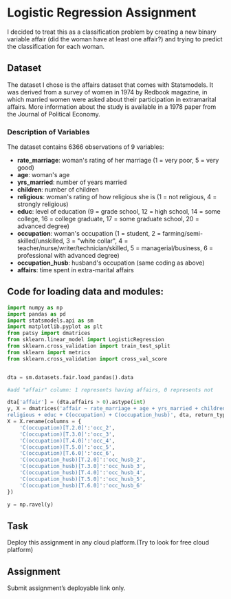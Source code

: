 # Logistic Regression Assignment

I decided to treat this as a classification problem by creating a new binary variable affair (did the woman have at least one affair?) and trying to predict the classification for each woman.

## Dataset

The dataset I chose is the affairs dataset that comes with Statsmodels. It was derived from a survey of women in 1974 by Redbook magazine, in which married women were asked about their participation in extramarital affairs. More information about the study is available in a 1978 paper from the Journal of Political Economy.

### Description of Variables

The dataset contains 6366 observations of 9 variables:
     
* **rate_marriage**: woman's rating of her marriage (1 = very poor, 5 = very good)
* **age**: woman's age
* **yrs_married**: number of years married
* **children**: number of children
* **religious**: woman's rating of how religious she is (1 = not religious, 4 = strongly religious)
* **educ**: level of education (9 = grade school, 12 = high school, 14 = some college, 16 = college graduate, 17 = some graduate school, 20 = advanced degree)
* **occupation**: woman's occupation (1 = student, 2 = farming/semi-skilled/unskilled, 3 = "white collar", 4 = teacher/nurse/writer/technician/skilled, 5 = managerial/business, 6 = professional with advanced degree)
* **occupation_husb**: husband's occupation (same coding as above)
* **affairs**: time spent in extra-marital affairs


## Code for loading data and modules:

```python
import numpy as np
import pandas as pd
import statsmodels.api as sm
import matplotlib.pyplot as plt
from patsy import dmatrices
from sklearn.linear_model import LogisticRegression
from sklearn.cross_validation import train_test_split 
from sklearn import metrics
from sklearn.cross_validation import cross_val_score


dta = sm.datasets.fair.load_pandas().data

#add "affair" column: 1 represents having affairs, 0 represents not

dta['affair'] = (dta.affairs > 0).astype(int)
y, X = dmatrices('affair ~ rate_marriage + age + yrs_married + children + \
religious + educ + C(occupation) + C(occupation_husb)', dta, return_type="dataframe")
X = X.rename(columns = {
    'C(occupation)[T.2.0]':'occ_2',
    'C(occupation)[T.3.0]':'occ_3',
    'C(occupation)[T.4.0]':'occ_4',
    'C(occupation)[T.5.0]':'occ_5',
    'C(occupation)[T.6.0]':'occ_6',
    'C(occupation_husb)[T.2.0]':'occ_husb_2',
    'C(occupation_husb)[T.3.0]':'occ_husb_3',
    'C(occupation_husb)[T.4.0]':'occ_husb_4',
    'C(occupation_husb)[T.5.0]':'occ_husb_5',
    'C(occupation_husb)[T.6.0]':'occ_husb_6'
})

y = np.ravel(y)
```

## Task
Deploy this assignment in any cloud platform.(Try to look for free cloud platform)

## Assignment
Submit assignment’s deployable link only.
